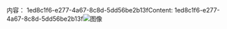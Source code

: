 <span data-ttu-id="5e107-101">内容： 1ed8c1f6-e277-4a67-8c8d-5dd56be2b13f</span><span class="sxs-lookup"><span data-stu-id="5e107-101">Content: 1ed8c1f6-e277-4a67-8c8d-5dd56be2b13f</span></span>![图像](6f262f18-d554-4828-abfb-694dee78a654.png)
